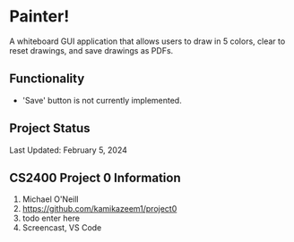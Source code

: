 # Painter!
A whiteboard GUI application that allows users to draw in 5 colors, clear to reset drawings, and save drawings as PDFs.

## Functionality
+ 'Save' button is not currently implemented.

## Project Status
Last Updated: February 5, 2024

## CS2400 Project 0 Information
1. Michael O'Neill
2. https://github.com/kamikazeem1/project0
3. todo enter here
4. Screencast, VS Code
